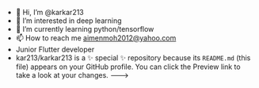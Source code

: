 - 👋 Hi, I’m @karkar213
- 👀 I’m interested in deep learning 
- 🌱 I’m currently learning python/tensorflow
- 📫 How to reach me aimenmoh2012@yahoo.com
- Junior Flutter developer 
- kar213/karkar213 is a ✨ special ✨ repository because its `README.md` (this file) appears on your GitHub profile.
You can click the Preview link to take a look at your changes.
--->
